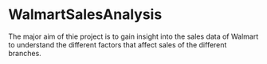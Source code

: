 # WalmartSalesAnalysis
The major aim of thie project is to gain insight into the sales data of Walmart to understand the different factors that affect sales of the different branches.
